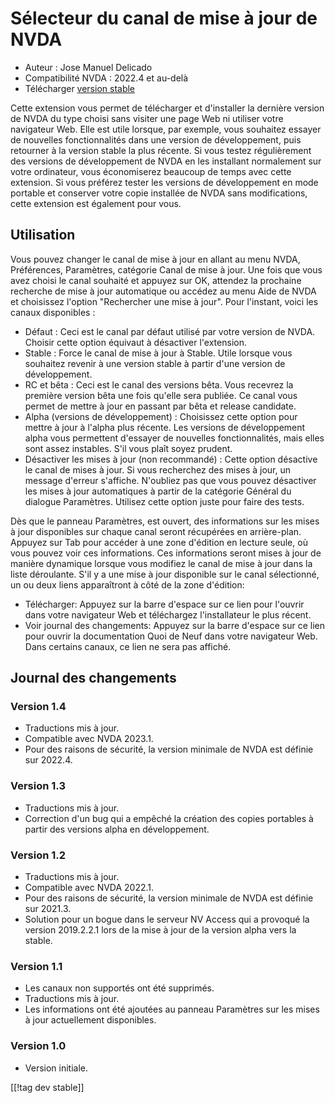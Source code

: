 # Sélecteur du canal de mise à jour de NVDA #

* Auteur : Jose Manuel Delicado
* Compatibilité NVDA : 2022.4 et au-delà
* Télécharger [version stable][1]

Cette extension vous permet de télécharger et d'installer la dernière
version de NVDA du type choisi sans visiter une page Web ni utiliser votre
navigateur Web. Elle est utile lorsque, par exemple, vous souhaitez essayer
de nouvelles fonctionnalités dans une version de développement, puis
retourner  à la version stable la plus récente. Si vous testez régulièrement
des versions de développement de NVDA en les installant normalement sur
votre ordinateur, vous économiserez beaucoup de temps avec cette
extension. Si vous préférez tester les versions de développement en mode
portable et conserver votre copie installée de NVDA sans modifications,
cette extension est également pour vous.

## Utilisation

Vous pouvez changer le canal de mise à jour en allant au menu NVDA,
Préférences, Paramètres, catégorie Canal de mise à jour. Une fois que vous
avez choisi le canal souhaité et appuyez sur OK, attendez la prochaine
recherche de mise à jour automatique ou accédez au menu Aide de NVDA et
choisissez l'option "Rechercher une mise à jour". Pour l'instant, voici les
canaux disponibles :

* Défaut : Ceci est le canal par défaut utilisé par votre version de
  NVDA. Choisir cette option équivaut à désactiver l'extension.
* Stable : Force le canal de mise à jour à Stable. Utile lorsque vous
  souhaitez revenir à une version stable à partir d'une version de
  développement.
* RC et bêta : Ceci est le canal des versions bêta. Vous recevrez la
  première version bêta une fois qu'elle sera publiée. Ce canal vous permet
  de mettre à jour en passant  par bêta et release candidate.
* Alpha (versions de développement) : Choisissez cette option pour mettre à
  jour à l'alpha plus récente. Les versions de développement alpha vous
  permettent d'essayer de nouvelles fonctionnalités, mais elles sont assez
  instables. S'il vous plaît soyez prudent.
* Désactiver les mises à jour (non recommandé) : Cette option désactive le
  canal de mises à jour. Si vous recherchez des mises à jour, un message
  d'erreur s'affiche. N'oubliez pas que vous pouvez désactiver les mises à
  jour automatiques à partir de la catégorie Général du dialogue
  Paramètres. Utilisez cette option juste pour faire des tests.

Dès que le panneau  Paramètres, est ouvert, des informations sur les mises à
jour disponibles sur chaque canal seront récupérées en arrière-plan. Appuyez
sur Tab pour accéder à une zone d'édition en lecture seule, où vous pouvez
voir ces informations. Ces informations seront mises à jour de manière
dynamique lorsque vous modifiez le canal de mise à jour dans la liste
déroulante. S'il y a une mise à jour disponible sur le canal sélectionné, un
ou deux liens apparaîtront à côté de la zone d'édition:

* Télécharger: Appuyez sur la barre d'espace sur ce lien pour l'ouvrir dans
  votre navigateur Web et téléchargez l'installateur le plus récent.
* Voir journal des changements: Appuyez sur la barre d'espace sur ce lien
  pour ouvrir la documentation Quoi de Neuf dans votre navigateur Web. Dans
  certains canaux, ce lien ne sera pas affiché.

## Journal des changements

### Version 1.4

* Traductions mis à jour.
* Compatible avec NVDA 2023.1.
* Pour des raisons de sécurité, la version minimale de NVDA est définie sur
  2022.4.

### Version 1.3

* Traductions mis à jour.
* Correction d'un bug qui a empêché la création des copies portables à
  partir des versions alpha en développement.

### Version 1.2

* Traductions mis à jour.
* Compatible avec NVDA 2022.1.
* Pour des raisons de sécurité, la version minimale de NVDA est définie sur
  2021.3.
* Solution pour un bogue dans le serveur NV Access  qui a provoqué la
  version 2019.2.2.1 lors de la mise à jour de la version alpha vers la
  stable.

### Version 1.1

* Les canaux non supportés ont été supprimés.
* Traductions mis à jour.
* Les informations ont été ajoutées au panneau Paramètres sur les mises à
  jour actuellement disponibles.

### Version 1.0

* Version initiale.

[[!tag dev stable]]

[1]: https://www.nvaccess.org/addonStore/legacy?file=updateChannel
